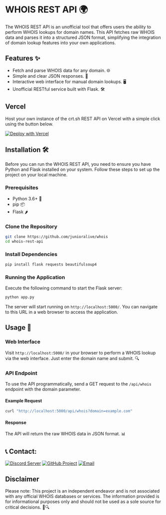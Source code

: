 # WHOIS REST API 🌍

The WHOIS REST API is an unofficial tool that offers users the ability to perform WHOIS lookups for domain names. This API fetches raw WHOIS data and parses it into a structured JSON format, simplifying the integration of domain lookup features into your own applications.

## Features ✨

- Fetch and parse WHOIS data for any domain. 🌐
- Simple and clear JSON responses. 📄
- Interactive web interface for manual domain lookups. 🖥️
- Unofficial RESTful service built with Flask. 🛠️

## Vercel
Host your own instance of the crt.sh REST API on Vercel with a simple click using the button below.

[![Deploy with Vercel](https://vercel.com/button)](https://vercel.com/new/clone?repository-url=https%3A%2F%2Fgithub.com%junioralive%2Fwhois)

## Installation 🛠️

Before you can run the WHOIS REST API, you need to ensure you have Python and Flask installed on your system. Follow these steps to set up the project on your local machine.

### Prerequisites

- Python 3.6+ 🐍
- pip 📦
- Flask 🌶️

### Clone the Repository

```bash
git clone https://github.com/junioralive/whois
cd whois-rest-api
```

### Install Dependencies

```bash
pip install flask requests beautifulsoup4
```

### Running the Application

Execute the following command to start the Flask server:

```bash
python app.py
```

The server will start running on `http://localhost:5000/`. You can navigate to this URL in a web browser to access the application.

## Usage 🚀

### Web Interface

Visit `http://localhost:5000/` in your browser to perform a WHOIS lookup via the web interface. Just enter the domain name and submit. 🔍

### API Endpoint

To use the API programmatically, send a GET request to the `/api/whois` endpoint with the domain parameter.

#### Example Request

```bash
curl "http://localhost:5000/api/whois?domain=example.com"
```

#### Response

The API will return the raw WHOIS data in JSON format. 📊

## **📞 Contact:**

[![Discord Server](https://img.shields.io/badge/Discord-7289DA?style=for-the-badge&logo=discord&logoColor=white)](https://discord.gg/cwDTVKyKJz)
[![GitHub Project](https://img.shields.io/badge/GitHub-181717?style=for-the-badge&logo=github&logoColor=white)](https://github.com/junioralive)
[![Email](https://img.shields.io/badge/Email-D44638?style=for-the-badge&logo=gmail&logoColor=white)](mailto:support@junioralive.in)

## Disclaimer

Please note: This project is an independent endeavor and is not associated with any official WHOIS databases or services. The information provided is for informational purposes only and should not be used as a sole source for critical decisions. 🛑🔍
